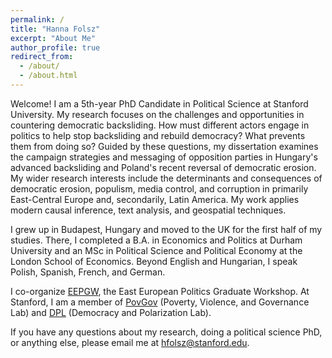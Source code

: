 ```yaml
---
permalink: /
title: "Hanna Folsz"
excerpt: "About Me"
author_profile: true
redirect_from: 
  - /about/
  - /about.html
---
```


Welcome! I am a 5th-year PhD Candidate in Political Science at Stanford University. My research focuses on the challenges and opportunities in countering democratic backsliding. How must different actors engage in politics to help stop backsliding and rebuild democracy? What prevents them from doing so? Guided by these questions, my dissertation examines the campaign strategies and messaging of opposition parties in Hungary's advanced backsliding and Poland's recent reversal of democratic erosion. My wider research interests include the determinants and consequences of democratic erosion, populism, media control, and corruption in primarily East-Central Europe and, secondarily, Latin America. My work applies modern causal inference, text analysis, and geospatial techniques. 

I grew up in Budapest, Hungary and moved to the UK for the first half of my studies. There, I completed a B.A. in Economics and Politics at Durham University and an MSc in Political Science and Political Economy at the London School of Economics. Beyond English and Hungarian, I speak Polish, Spanish, French, and German.

I co-organize [EEPGW](https://eepg-workshop.github.io), the East European Politics Graduate Workshop. At Stanford, I am a member of [PovGov](https://povgov.com) (Poverty, Violence, and Governance Lab) and [DPL](https://stanforddpl.org) (Democracy and Polarization Lab).

If you have any questions about my research, doing a political science PhD, or anything else, please email me at [hfolsz@stanford.edu](mailto:hfolsz@stanford.edu). 



